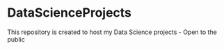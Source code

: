 # DataScienceProjects
This repository is created to host my Data Science projects - Open to the public
